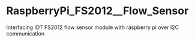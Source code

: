 # RaspberryPi_FS2012__Flow_Sensor
Interfacing IDT FS2012 flow sensor module with raspberry pi over I2C communication
